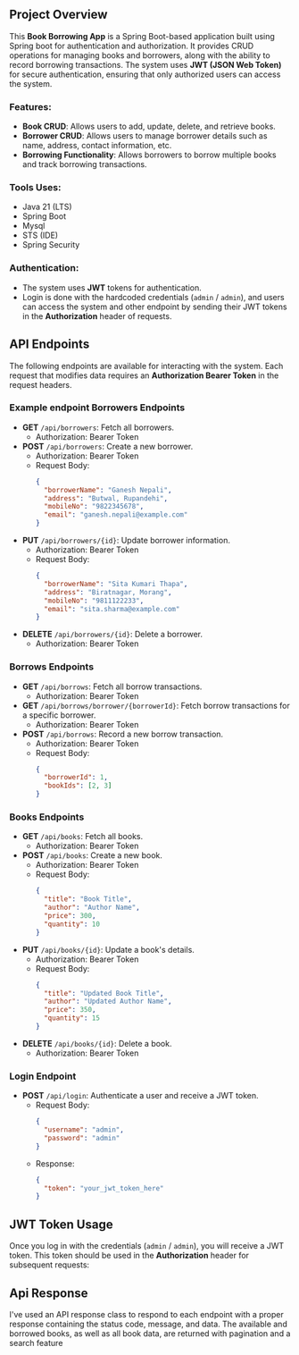 ## Project Overview

This **Book Borrowing App** is a Spring Boot-based application built using Spring boot for authentication and authorization. It provides CRUD operations for managing books and borrowers, along with the ability to record borrowing transactions. The system uses **JWT (JSON Web Token)** for secure authentication, ensuring that only authorized users can access the system.

### Features:
- **Book CRUD**: Allows users to add, update, delete, and retrieve books.
- **Borrower CRUD**: Allows users to manage borrower details such as name, address, contact information, etc.
- **Borrowing Functionality**: Allows borrowers to borrow multiple books and track borrowing transactions.
  
### Tools Uses:
- Java 21 (LTS)
- Spring Boot
- Mysql
- STS (IDE)
- Spring Security
  
### Authentication:
- The system uses **JWT** tokens for authentication.
- Login is done with the hardcoded credentials (`admin` / `admin`), and users can access the system and other endpoint  by sending their JWT tokens in the **Authorization** header of requests.

## API Endpoints

The following endpoints are available for interacting with the system. Each request that modifies data requires an **Authorization Bearer Token** in the request headers.

### Example endpoint Borrowers Endpoints

- **GET** `/api/borrowers`: Fetch all borrowers.
  - Authorization: Bearer Token
- **POST** `/api/borrowers`: Create a new borrower.
  - Authorization: Bearer Token
  - Request Body:
    ```json
    {
      "borrowerName": "Ganesh Nepali",
      "address": "Butwal, Rupandehi",
      "mobileNo": "9822345678",
      "email": "ganesh.nepali@example.com"
    }
    ```
- **PUT** `/api/borrowers/{id}`: Update borrower information.
  - Authorization: Bearer Token
  - Request Body:
    ```json
    {
      "borrowerName": "Sita Kumari Thapa",
      "address": "Biratnagar, Morang",
      "mobileNo": "9811122233",
      "email": "sita.sharma@example.com"
    }
    ```
- **DELETE** `/api/borrowers/{id}`: Delete a borrower.
  - Authorization: Bearer Token

### Borrows Endpoints

- **GET** `/api/borrows`: Fetch all borrow transactions.
  - Authorization: Bearer Token
- **GET** `/api/borrows/borrower/{borrowerId}`: Fetch borrow transactions for a specific borrower.
  - Authorization: Bearer Token
- **POST** `/api/borrows`: Record a new borrow transaction.
  - Authorization: Bearer Token
  - Request Body:
    ```json
    {
      "borrowerId": 1,
      "bookIds": [2, 3]
    }
    ```

### Books Endpoints

- **GET** `/api/books`: Fetch all books.
  - Authorization: Bearer Token
- **POST** `/api/books`: Create a new book.
  - Authorization: Bearer Token
  - Request Body:
    ```json
    {
      "title": "Book Title",
      "author": "Author Name",
      "price": 300,
      "quantity": 10
    }
    ```
- **PUT** `/api/books/{id}`: Update a book's details.
  - Authorization: Bearer Token
  - Request Body:
    ```json
    {
      "title": "Updated Book Title",
      "author": "Updated Author Name",
      "price": 350,
      "quantity": 15
    }
    ```
- **DELETE** `/api/books/{id}`: Delete a book.
  - Authorization: Bearer Token

### Login Endpoint

- **POST** `/api/login`: Authenticate a user and receive a JWT token.
  - Request Body:
    ```json
    {
      "username": "admin",
      "password": "admin"
    }
    ```
  - Response:
    ```json
    {
      "token": "your_jwt_token_here"
    }
    ```

## JWT Token Usage

Once you log in with the credentials (`admin` / `admin`), you will receive a JWT token. This token should be used in the **Authorization** header for subsequent requests:

## Api Response
I've used an API response class to respond to each endpoint with a proper response containing the status code, message, and data. The available and borrowed books, as well as all book data, are returned with pagination and a search feature

